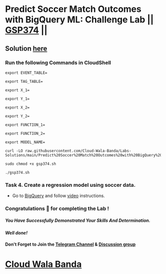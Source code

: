 # Predict Soccer Match Outcomes with BigQuery ML: Challenge Lab || [GSP374](https://www.cloudskillsboost.google/focuses/37320?parent=catalog) ||

## Solution [here](https://youtu.be/YlIV1clKA64)

### Run the following Commands in CloudShell

```
export EVENT_TABLE=

export TAG_TABLE=

export X_1=

export Y_1=

export X_2=

export Y_2=

export FUNCTION_1=

export FUNCTION_2=

export MODEL_NAME=
```
```
curl -LO raw.githubusercontent.com/Cloud-Wala-Banda/Labs-Solutions/main/Predict%20Soccer%20Match%20Outcomes%20with%20BigQuery%20ML%20Challenge%20Lab/gsp374.sh

sudo chmod +x gsp374.sh

./gsp374.sh
```

### Task 4. Create a regression model using soccer data.

* Go to [BigQuery](https://console.cloud.google.com/bigquery) and follow [video](https://youtu.be/YlIV1clKA64) instructions.

### Congratulations 🎉 for completing the Lab !

##### *You Have Successfully Demonstrated Your Skills And Determination.*

#### *Well done!*

#### Don't Forget to Join the [Telegram Channel](https://t.me/cloudwalabanda) & [Discussion group](https://t.me/cloudwalabandachats)

# [Cloud Wala Banda](https://www.youtube.com/@cloudwalabanda)
